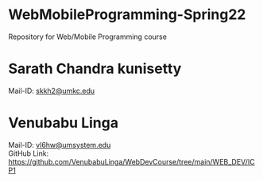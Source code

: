 # WebMobileProgramming-Spring22
Repository for Web/Mobile Programming course
# Sarath Chandra kunisetty
  Mail-ID: skkh2@umkc.edu
# Venubabu Linga
  Mail-ID: vl6hw@umsystem.edu  
  GitHub Link: https://github.com/VenubabuLinga/WebDevCourse/tree/main/WEB_DEV/ICP1
